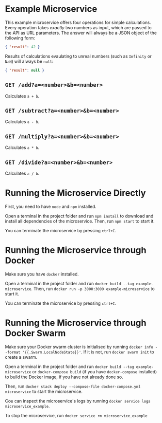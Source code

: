 # Example Microservice

This example microservice offers four operations for simple calculations.
Every operation takes *exactly* two numbers as input, which are passed to the API as URL parameters.
The answer will always be a JSON object of the following form:

```JSON
{ "result": 42 }
```

Results of calculations evaulating to unreal numbers (such as `Infinity` or `NaN`) will always be `null`:

```JSON
{ "result": null }
```

## `GET /add?a=<number>&b=<number>`
Calculates `a + b`.

## `GET /subtract?a=<number>&b=<number>`
Calculates `a - b`.

## `GET /multiply?a=<number>&b=<number>`
Calculates `a * b`.

## `GET /divide?a=<number>&b=<number>`
Calculates `a / b`.

# Running the Microservice Directly

First, you need to have `node` and `npm` installed.

Open a terminal in the project folder and run `npm install` to download and install all dependencies of the microservice.
Then, run `npm start` to start it.

You can terminate the microservice by pressing `ctrl+C`.

# Running the Microservice through Docker

Make sure you have `docker` installed.

Open a terminal in the project folder and run `docker build --tag example-microservice`.
Then, run `docker run -p 3000:3000 example-microservice` to start it.

You can terminate the microservice by pressing `ctrl+C`.

# Running the Microservice through Docker Swarm

Make sure your Docker swarm cluster is initialised by running `docker info --format '{{.Swarm.LocalNodeState}}'`.
If it is not, run `docker swarm init` to create a swarm.

Open a terminal in the project folder and run `docker build --tag example-microservice` or `docker-compose build` (if you have `docker-compose` installed) to build the Docker image, if you have not already done so.

Then, run `docker stack deploy --compose-file docker-compose.yml microservice` to start the microservice.

Cou can inspect the microservice's logs by running `docker service logs microservice_example`.

To stop the microservice, run `docker service rm microservice_example`
